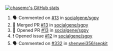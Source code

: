 [![chasemc's GitHub stats](https://github-readme-stats.vercel.app/api?username=chasemc)](https://github.com/anuraghazra/github-readme-stats)


<!--START_SECTION:activity-->
1. 🗣 Commented on [#13](https://github.com/socialgene/sgpy/issues/13) in [socialgene/sgpy](https://github.com/socialgene/sgpy)
2. 🎉 Merged PR [#13](https://github.com/socialgene/sgpy/pull/13) in [socialgene/sgpy](https://github.com/socialgene/sgpy)
3. 💪 Opened PR [#13](https://github.com/socialgene/sgpy/pull/13) in [socialgene/sgpy](https://github.com/socialgene/sgpy)
4. ❗️ Opened issue [#12](https://github.com/socialgene/sgpy/issues/12) in [socialgene/sgpy](https://github.com/socialgene/sgpy)
5. 🗣 Commented on [#332](https://github.com/shenwei356/seqkit/issues/332) in [shenwei356/seqkit](https://github.com/shenwei356/seqkit)
<!--END_SECTION:activity-->
